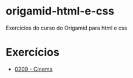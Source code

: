 # origamid-html-e-css
 Exercicios do curso do Origamid para html e css

 <h1>Exercícios</h1>
 <ul>
    <li><a href="/0209-exercicio-cinema/index.html">0209 - Cinema</a></li>
 </ul>